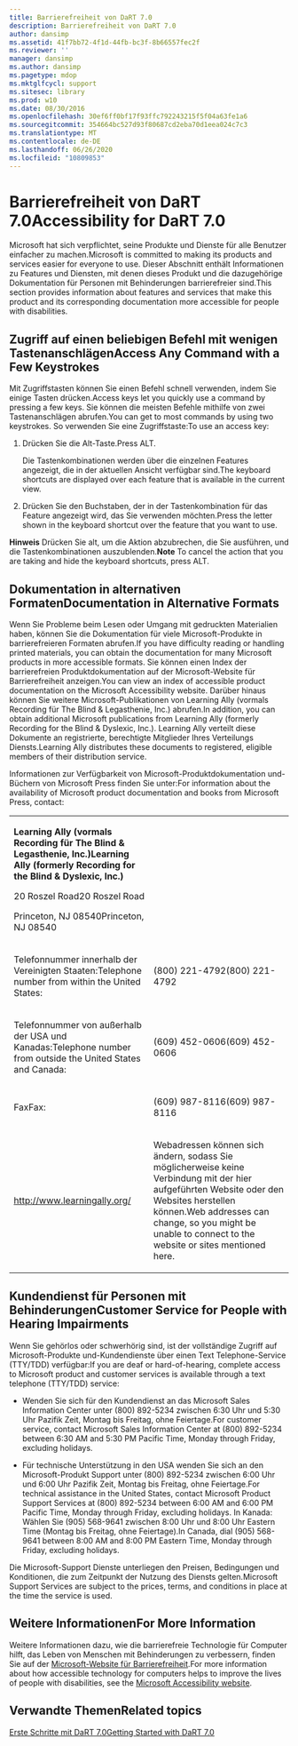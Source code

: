```yaml
---
title: Barrierefreiheit von DaRT 7.0
description: Barrierefreiheit von DaRT 7.0
author: dansimp
ms.assetid: 41f7bb72-4f1d-44fb-bc3f-8b66557fec2f
ms.reviewer: ''
manager: dansimp
ms.author: dansimp
ms.pagetype: mdop
ms.mktglfcycl: support
ms.sitesec: library
ms.prod: w10
ms.date: 08/30/2016
ms.openlocfilehash: 30ef6ff0bf17f93ffc792243215f5f04a63fe1a6
ms.sourcegitcommit: 354664bc527d93f80687cd2eba70d1eea024c7c3
ms.translationtype: MT
ms.contentlocale: de-DE
ms.lasthandoff: 06/26/2020
ms.locfileid: "10809853"
---
```

# <span data-ttu-id="a73b7-103">Barrierefreiheit von DaRT 7.0</span><span class="sxs-lookup"><span data-stu-id="a73b7-103">Accessibility for DaRT 7.0</span></span>


<span data-ttu-id="a73b7-104">Microsoft hat sich verpflichtet, seine Produkte und Dienste für alle Benutzer einfacher zu machen.</span><span class="sxs-lookup"><span data-stu-id="a73b7-104">Microsoft is committed to making its products and services easier for everyone to use.</span></span> <span data-ttu-id="a73b7-105">Dieser Abschnitt enthält Informationen zu Features und Diensten, mit denen dieses Produkt und die dazugehörige Dokumentation für Personen mit Behinderungen barrierefreier sind.</span><span class="sxs-lookup"><span data-stu-id="a73b7-105">This section provides information about features and services that make this product and its corresponding documentation more accessible for people with disabilities.</span></span>

## <span data-ttu-id="a73b7-106">Zugriff auf einen beliebigen Befehl mit wenigen Tastenanschlägen</span><span class="sxs-lookup"><span data-stu-id="a73b7-106">Access Any Command with a Few Keystrokes</span></span>


<span data-ttu-id="a73b7-107">Mit Zugriffstasten können Sie einen Befehl schnell verwenden, indem Sie einige Tasten drücken.</span><span class="sxs-lookup"><span data-stu-id="a73b7-107">Access keys let you quickly use a command by pressing a few keys.</span></span> <span data-ttu-id="a73b7-108">Sie können die meisten Befehle mithilfe von zwei Tastenanschlägen abrufen.</span><span class="sxs-lookup"><span data-stu-id="a73b7-108">You can get to most commands by using two keystrokes.</span></span> <span data-ttu-id="a73b7-109">So verwenden Sie eine Zugriffstaste:</span><span class="sxs-lookup"><span data-stu-id="a73b7-109">To use an access key:</span></span>

1.  <span data-ttu-id="a73b7-110">Drücken Sie die Alt-Taste.</span><span class="sxs-lookup"><span data-stu-id="a73b7-110">Press ALT.</span></span>

    <span data-ttu-id="a73b7-111">Die Tastenkombinationen werden über die einzelnen Features angezeigt, die in der aktuellen Ansicht verfügbar sind.</span><span class="sxs-lookup"><span data-stu-id="a73b7-111">The keyboard shortcuts are displayed over each feature that is available in the current view.</span></span>

2.  <span data-ttu-id="a73b7-112">Drücken Sie den Buchstaben, der in der Tastenkombination für das Feature angezeigt wird, das Sie verwenden möchten.</span><span class="sxs-lookup"><span data-stu-id="a73b7-112">Press the letter shown in the keyboard shortcut over the feature that you want to use.</span></span>

<span data-ttu-id="a73b7-113">**Hinweis**  Drücken Sie alt, um die Aktion abzubrechen, die Sie ausführen, und die Tastenkombinationen auszublenden.</span><span class="sxs-lookup"><span data-stu-id="a73b7-113">**Note** To cancel the action that you are taking and hide the keyboard shortcuts, press ALT.</span></span>

 

## <span data-ttu-id="a73b7-114">Dokumentation in alternativen Formaten</span><span class="sxs-lookup"><span data-stu-id="a73b7-114">Documentation in Alternative Formats</span></span>


<span data-ttu-id="a73b7-115">Wenn Sie Probleme beim Lesen oder Umgang mit gedruckten Materialien haben, können Sie die Dokumentation für viele Microsoft-Produkte in barrierefreieren Formaten abrufen.</span><span class="sxs-lookup"><span data-stu-id="a73b7-115">If you have difficulty reading or handling printed materials, you can obtain the documentation for many Microsoft products in more accessible formats.</span></span> <span data-ttu-id="a73b7-116">Sie können einen Index der barrierefreien Produktdokumentation auf der Microsoft-Website für Barrierefreiheit anzeigen.</span><span class="sxs-lookup"><span data-stu-id="a73b7-116">You can view an index of accessible product documentation on the Microsoft Accessibility website.</span></span> <span data-ttu-id="a73b7-117">Darüber hinaus können Sie weitere Microsoft-Publikationen von Learning Ally (vormals Recording für The Blind & Legasthenie, Inc.) abrufen.</span><span class="sxs-lookup"><span data-stu-id="a73b7-117">In addition, you can obtain additional Microsoft publications from Learning Ally (formerly Recording for the Blind & Dyslexic, Inc.).</span></span> <span data-ttu-id="a73b7-118">Learning Ally verteilt diese Dokumente an registrierte, berechtigte Mitglieder Ihres Verteilungs Diensts.</span><span class="sxs-lookup"><span data-stu-id="a73b7-118">Learning Ally distributes these documents to registered, eligible members of their distribution service.</span></span>

<span data-ttu-id="a73b7-119">Informationen zur Verfügbarkeit von Microsoft-Produktdokumentation und-Büchern von Microsoft Press finden Sie unter:</span><span class="sxs-lookup"><span data-stu-id="a73b7-119">For information about the availability of Microsoft product documentation and books from Microsoft Press, contact:</span></span>

<table>
<colgroup>
<col width="50%" />
<col width="50%" />
</colgroup>
<tbody>
<tr class="odd">
<td align="left"><p><strong><span data-ttu-id="a73b7-120">Learning Ally (vormals Recording für The Blind &amp; Legasthenie, Inc.)</span><span class="sxs-lookup"><span data-stu-id="a73b7-120">Learning Ally (formerly Recording for the Blind &amp; Dyslexic, Inc.)</span></span></strong></p>
<p><span data-ttu-id="a73b7-121">20 Roszel Road</span><span class="sxs-lookup"><span data-stu-id="a73b7-121">20 Roszel Road</span></span></p>
<p><span data-ttu-id="a73b7-122">Princeton, NJ 08540</span><span class="sxs-lookup"><span data-stu-id="a73b7-122">Princeton, NJ 08540</span></span></p></td>
<td align="left"><p></p></td>
</tr>
<tr class="even">
<td align="left"><p><span data-ttu-id="a73b7-123">Telefonnummer innerhalb der Vereinigten Staaten:</span><span class="sxs-lookup"><span data-stu-id="a73b7-123">Telephone number from within the United States:</span></span></p></td>
<td align="left"><p><span data-ttu-id="a73b7-124">(800) 221-4792</span><span class="sxs-lookup"><span data-stu-id="a73b7-124">(800) 221-4792</span></span></p></td>
</tr>
<tr class="odd">
<td align="left"><p><span data-ttu-id="a73b7-125">Telefonnummer von außerhalb der USA und Kanadas:</span><span class="sxs-lookup"><span data-stu-id="a73b7-125">Telephone number from outside the United States and Canada:</span></span></p></td>
<td align="left"><p><span data-ttu-id="a73b7-126">(609) 452-0606</span><span class="sxs-lookup"><span data-stu-id="a73b7-126">(609) 452-0606</span></span></p></td>
</tr>
<tr class="even">
<td align="left"><p><span data-ttu-id="a73b7-127">Fax</span><span class="sxs-lookup"><span data-stu-id="a73b7-127">Fax:</span></span></p></td>
<td align="left"><p><span data-ttu-id="a73b7-128">(609) 987-8116</span><span class="sxs-lookup"><span data-stu-id="a73b7-128">(609) 987-8116</span></span></p></td>
</tr>
<tr class="odd">
<td align="left"><p><a href="https://go.microsoft.com/fwlink/?linkid=239" data-raw-source="[http://www.learningally.org/](https://go.microsoft.com/fwlink/?linkid=239)">http://www.learningally.org/</a></p></td>
<td align="left"><p><span data-ttu-id="a73b7-129">Webadressen können sich ändern, sodass Sie möglicherweise keine Verbindung mit der hier aufgeführten Website oder den Websites herstellen können.</span><span class="sxs-lookup"><span data-stu-id="a73b7-129">Web addresses can change, so you might be unable to connect to the website or sites mentioned here.</span></span></p></td>
</tr>
</tbody>
</table>

 

## <span data-ttu-id="a73b7-130">Kundendienst für Personen mit Behinderungen</span><span class="sxs-lookup"><span data-stu-id="a73b7-130">Customer Service for People with Hearing Impairments</span></span>


<span data-ttu-id="a73b7-131">Wenn Sie gehörlos oder schwerhörig sind, ist der vollständige Zugriff auf Microsoft-Produkte und-Kundendienste über einen Text Telephone-Service (TTY/TDD) verfügbar:</span><span class="sxs-lookup"><span data-stu-id="a73b7-131">If you are deaf or hard-of-hearing, complete access to Microsoft product and customer services is available through a text telephone (TTY/TDD) service:</span></span>

-   <span data-ttu-id="a73b7-132">Wenden Sie sich für den Kundendienst an das Microsoft Sales Information Center unter (800) 892-5234 zwischen 6:30 Uhr und 5:30 Uhr Pazifik Zeit, Montag bis Freitag, ohne Feiertage.</span><span class="sxs-lookup"><span data-stu-id="a73b7-132">For customer service, contact Microsoft Sales Information Center at (800) 892-5234 between 6:30 AM and 5:30 PM Pacific Time, Monday through Friday, excluding holidays.</span></span>

-   <span data-ttu-id="a73b7-133">Für technische Unterstützung in den USA wenden Sie sich an den Microsoft-Produkt Support unter (800) 892-5234 zwischen 6:00 Uhr und 6:00 Uhr Pazifik Zeit, Montag bis Freitag, ohne Feiertage.</span><span class="sxs-lookup"><span data-stu-id="a73b7-133">For technical assistance in the United States, contact Microsoft Product Support Services at (800) 892-5234 between 6:00 AM and 6:00 PM Pacific Time, Monday through Friday, excluding holidays.</span></span> <span data-ttu-id="a73b7-134">In Kanada: Wählen Sie (905) 568-9641 zwischen 8:00 Uhr und 8:00 Uhr Eastern Time (Montag bis Freitag, ohne Feiertage).</span><span class="sxs-lookup"><span data-stu-id="a73b7-134">In Canada, dial (905) 568-9641 between 8:00 AM and 8:00 PM Eastern Time, Monday through Friday, excluding holidays.</span></span>

<span data-ttu-id="a73b7-135">Die Microsoft-Support Dienste unterliegen den Preisen, Bedingungen und Konditionen, die zum Zeitpunkt der Nutzung des Diensts gelten.</span><span class="sxs-lookup"><span data-stu-id="a73b7-135">Microsoft Support Services are subject to the prices, terms, and conditions in place at the time the service is used.</span></span>

## <span data-ttu-id="a73b7-136">Weitere Informationen</span><span class="sxs-lookup"><span data-stu-id="a73b7-136">For More Information</span></span>


<span data-ttu-id="a73b7-137">Weitere Informationen dazu, wie die barrierefreie Technologie für Computer hilft, das Leben von Menschen mit Behinderungen zu verbessern, finden Sie auf der [Microsoft-Website für Barrierefreiheit](https://go.microsoft.com/fwlink/?linkid=8431).</span><span class="sxs-lookup"><span data-stu-id="a73b7-137">For more information about how accessible technology for computers helps to improve the lives of people with disabilities, see the [Microsoft Accessibility website](https://go.microsoft.com/fwlink/?linkid=8431).</span></span>

## <span data-ttu-id="a73b7-138">Verwandte Themen</span><span class="sxs-lookup"><span data-stu-id="a73b7-138">Related topics</span></span>


[<span data-ttu-id="a73b7-139">Erste Schritte mit DaRT 7.0</span><span class="sxs-lookup"><span data-stu-id="a73b7-139">Getting Started with DaRT 7.0</span></span>](getting-started-with-dart-70-new-ia.md)

 

 





